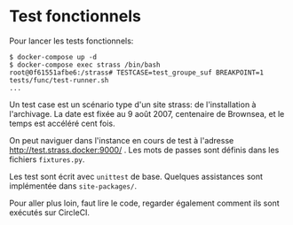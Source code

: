 # Test fonctionnels

Pour lancer les tests fonctionnels:

``` console
$ docker-compose up -d
$ docker-compose exec strass /bin/bash
root@0f61551afbe6:/strass# TESTCASE=test_groupe_suf BREAKPOINT=1 tests/func/test-runner.sh
...
```

Un test case est un scénario type d'un site strass: de l'installation à
l'archivage. La date est fixée au 9 août 2007, centenaire de Brownsea, et le
temps est accéléré cent fois.

On peut naviguer dans l'instance en cours de test à l'adresse
http://test.strass.docker:9000/ . Les mots de passes sont définis dans les
fichiers `fixtures.py`.

Les test sont écrit avec `unittest` de base. Quelques assistances sont
implémentée dans `site-packages/`.

Pour aller plus loin, faut lire le code, regarder également comment ils sont
exécutés sur CircleCI.
